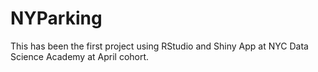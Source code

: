 # NYParking

This has been the first project using RStudio and Shiny App at NYC Data Science Academy at April cohort. 
